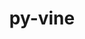 ---
title: "py-vine"
layout: cache
categories: [package, develop-2025-05-25]
meta: {"compilers": ["none"], "num_specs": 1, "num_specs_by_stack": {"radiuss": 1, "root": 1}, "oss": ["ubuntu18.04"], "platforms": ["linux"], "stacks": ["radiuss", "root"], "targets": ["x86_64_v3"], "versions": ["5.0.0"]}
spec_details: [{"compiler": "none", "hash": "clyji4ycwzimyjvfzerw4nohfjx6bxpc", "os": "ubuntu18.04", "platform": "linux", "size": "-", "stacks": ["radiuss", "root"], "target": "x86_64_v3", "variants": ["build_system=python_pip"], "versions": ["5.0.0"]}]
---